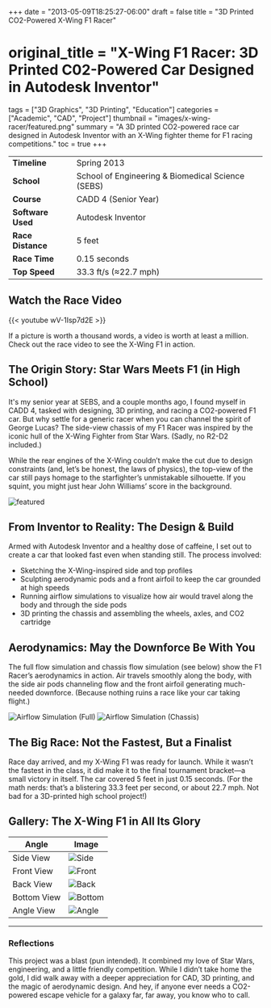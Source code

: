 +++
date = "2013-05-09T18:25:27-06:00"
draft = false
title = "3D Printed CO2-Powered X-Wing F1 Racer"
# original_title = "X-Wing F1 Racer: 3D Printed C02-Powered Car Designed in Autodesk Inventor"
tags = ["3D Graphics", "3D Printing", "Education"]
categories = ["Academic", "CAD", "Project"]
thumbnail = "images/x-wing-racer/featured.png"
summary = "A 3D printed CO2-powered race car designed in Autodesk Inventor with an X-Wing fighter theme for F1 racing competitions."
toc = true
+++

| | |
| --- | --- |
| **Timeline** | Spring 2013 |
| **School** | School of Engineering & Biomedical Science (SEBS) |
| **Course** | CADD 4 (Senior Year) |
| **Software Used** | Autodesk Inventor |
| **Race Distance** | 5 feet |
| **Race Time** | 0.15 seconds |
| **Top Speed** | 33.3 ft/s (≈22.7 mph) |

## Watch the Race Video

{{< youtube wV-1Isp7d2E >}}

If a picture is worth a thousand words, a video is worth at least a million. Check out the race video to see the X-Wing F1 in action.

## The Origin Story: Star Wars Meets F1 (in High School)

It's my senior year at SEBS, and a couple months ago, I found myself in CADD 4, tasked with designing, 3D printing, and racing a CO2-powered F1 car. But why settle for a generic racer when you can channel the spirit of George Lucas? The side-view chassis of my F1 Racer was inspired by the iconic hull of the X-Wing Fighter from Star Wars. (Sadly, no R2-D2 included.)

While the rear engines of the X-Wing couldn’t make the cut due to design constraints (and, let’s be honest, the laws of physics), the top-view of the car still pays homage to the starfighter’s unmistakable silhouette. If you squint, you might just hear John Williams’ score in the background.

![featured](../../images/x-wing-racer/featured.png)

## From Inventor to Reality: The Design & Build

Armed with Autodesk Inventor and a healthy dose of caffeine, I set out to create a car that looked fast even when standing still. The process involved:
- Sketching the X-Wing-inspired side and top profiles
- Sculpting aerodynamic pods and a front airfoil to keep the car grounded at high speeds
- Running airflow simulations to visualize how air would travel along the body and through the side pods
- 3D printing the chassis and assembling the wheels, axles, and CO2 cartridge

## Aerodynamics: May the Downforce Be With You

The full flow simulation and chassis flow simulation (see below) show the F1 Racer’s aerodynamics in action. Air travels smoothly along the body, with the side air pods channeling flow and the front airfoil generating much-needed downforce. (Because nothing ruins a race like your car taking flight.)

![Airflow Simulation (Full)](../../images/x-wing-racer/co2-racer-angle-2013-05-15%2011.38.55.jpg)
![Airflow Simulation (Chassis)](../../images/x-wing-racer/co2-racer-bottom-2013-05-15%2011.39.24.jpg)

## The Big Race: Not the Fastest, But a Finalist

Race day arrived, and my X-Wing F1 was ready for launch. While it wasn’t the fastest in the class, it did make it to the final tournament bracket—a small victory in itself. The car covered 5 feet in just 0.15 seconds. (For the math nerds: that’s a blistering 33.3 feet per second, or about 22.7 mph. Not bad for a 3D-printed high school project!)

## Gallery: The X-Wing F1 in All Its Glory

| Angle | Image |
|---|---|
| Side View | ![Side](../../images/x-wing-racer/co2-racer-side-2013-05-15%2011.43.26.jpg) |
| Front View | ![Front](../../images/x-wing-racer/co2-racer-front-2013-05-15%2011.44.25.jpg) |
| Back View | ![Back](../../images/x-wing-racer/co2-racer-back-2013-05-15%2011.41.12.jpg) |
| Bottom View | ![Bottom](../../images/x-wing-racer/co2-racer-bottom-2013-05-15%2011.39.24.jpg) |
| Angle View | ![Angle](../../images/x-wing-racer/co2-racer-angle-2013-05-15%2011.38.55.jpg) |

---

### Reflections

This project was a blast (pun intended). It combined my love of Star Wars, engineering, and a little friendly competition. While I didn’t take home the gold, I did walk away with a deeper appreciation for CAD, 3D printing, and the magic of aerodynamic design. And hey, if anyone ever needs a CO2-powered escape vehicle for a galaxy far, far away, you know who to call.

